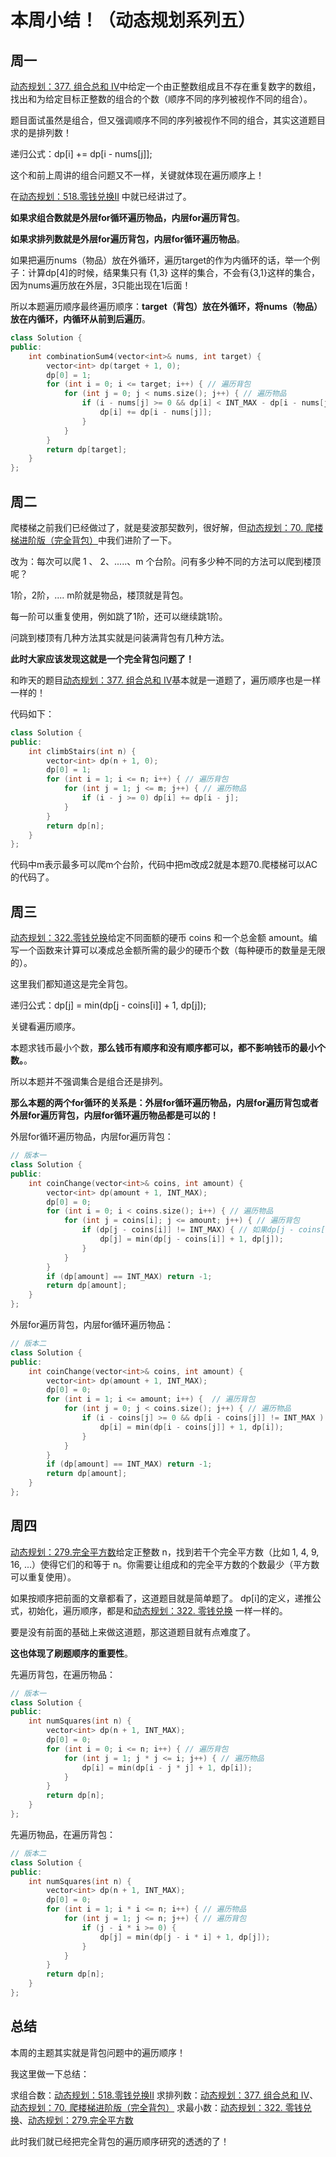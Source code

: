 # 本周小结！（动态规划系列五）

## 周一

[动态规划：377. 组合总和 Ⅳ](https://mp.weixin.qq.com/s/Iixw0nahJWQgbqVNk8k6gA)中给定一个由正整数组成且不存在重复数字的数组，找出和为给定目标正整数的组合的个数（顺序不同的序列被视作不同的组合）。

题目面试虽然是组合，但又强调顺序不同的序列被视作不同的组合，其实这道题目求的是排列数！

递归公式：dp[i] += dp[i - nums[j]];

这个和前上周讲的组合问题又不一样，关键就体现在遍历顺序上！

在[动态规划：518.零钱兑换II](https://mp.weixin.qq.com/s/PlowDsI4WMBOzf3q80AksQ) 中就已经讲过了。

**如果求组合数就是外层for循环遍历物品，内层for遍历背包**。

**如果求排列数就是外层for遍历背包，内层for循环遍历物品**。

如果把遍历nums（物品）放在外循环，遍历target的作为内循环的话，举一个例子：计算dp[4]的时候，结果集只有 {1,3} 这样的集合，不会有{3,1}这样的集合，因为nums遍历放在外层，3只能出现在1后面！

所以本题遍历顺序最终遍历顺序：**target（背包）放在外循环，将nums（物品）放在内循环，内循环从前到后遍历**。

```C++
class Solution {
public:
    int combinationSum4(vector<int>& nums, int target) {
        vector<int> dp(target + 1, 0);
        dp[0] = 1;
        for (int i = 0; i <= target; i++) { // 遍历背包
            for (int j = 0; j < nums.size(); j++) { // 遍历物品
                if (i - nums[j] >= 0 && dp[i] < INT_MAX - dp[i - nums[j]]) {
                    dp[i] += dp[i - nums[j]];
                }
            }
        }
        return dp[target];
    }
};
```

## 周二

爬楼梯之前我们已经做过了，就是斐波那契数列，很好解，但[动态规划：70. 爬楼梯进阶版（完全背包）](https://mp.weixin.qq.com/s/e_wacnELo-2PG76EjrUakA)中我们进阶了一下。

改为：每次可以爬 1 、 2、.....、m 个台阶。问有多少种不同的方法可以爬到楼顶呢？

1阶，2阶，.... m阶就是物品，楼顶就是背包。

每一阶可以重复使用，例如跳了1阶，还可以继续跳1阶。

问跳到楼顶有几种方法其实就是问装满背包有几种方法。

**此时大家应该发现这就是一个完全背包问题了！**


和昨天的题目[动态规划：377. 组合总和 Ⅳ](https://mp.weixin.qq.com/s/Iixw0nahJWQgbqVNk8k6gA)基本就是一道题了，遍历顺序也是一样一样的！

代码如下：
```C++
class Solution {
public:
    int climbStairs(int n) {
        vector<int> dp(n + 1, 0);
        dp[0] = 1;
        for (int i = 1; i <= n; i++) { // 遍历背包
            for (int j = 1; j <= m; j++) { // 遍历物品
                if (i - j >= 0) dp[i] += dp[i - j];
            }
        }
        return dp[n];
    }
};

```

代码中m表示最多可以爬m个台阶，代码中把m改成2就是本题70.爬楼梯可以AC的代码了。

## 周三

[动态规划：322.零钱兑换](https://mp.weixin.qq.com/s/dyk-xNilHzNtVdPPLObSeQ)给定不同面额的硬币 coins 和一个总金额 amount。编写一个函数来计算可以凑成总金额所需的最少的硬币个数（每种硬币的数量是无限的）。

这里我们都知道这是完全背包。

递归公式：dp[j] =  min(dp[j - coins[i]] + 1, dp[j]);

关键看遍历顺序。

本题求钱币最小个数，**那么钱币有顺序和没有顺序都可以，都不影响钱币的最小个数。**。

所以本题并不强调集合是组合还是排列。

**那么本题的两个for循环的关系是：外层for循环遍历物品，内层for遍历背包或者外层for遍历背包，内层for循环遍历物品都是可以的！**


外层for循环遍历物品，内层for遍历背包：
```C++
// 版本一
class Solution {
public:
    int coinChange(vector<int>& coins, int amount) {
        vector<int> dp(amount + 1, INT_MAX);
        dp[0] = 0;
        for (int i = 0; i < coins.size(); i++) { // 遍历物品
            for (int j = coins[i]; j <= amount; j++) { // 遍历背包
                if (dp[j - coins[i]] != INT_MAX) { // 如果dp[j - coins[i]]是初始值则跳过
                    dp[j] = min(dp[j - coins[i]] + 1, dp[j]);
                }
            }
        }
        if (dp[amount] == INT_MAX) return -1;
        return dp[amount];
    }
};
```

外层for遍历背包，内层for循环遍历物品：

```C++
// 版本二
class Solution {
public:
    int coinChange(vector<int>& coins, int amount) {
        vector<int> dp(amount + 1, INT_MAX);
        dp[0] = 0;
        for (int i = 1; i <= amount; i++) {  // 遍历背包
            for (int j = 0; j < coins.size(); j++) { // 遍历物品
                if (i - coins[j] >= 0 && dp[i - coins[j]] != INT_MAX ) {
                    dp[i] = min(dp[i - coins[j]] + 1, dp[i]);
                }
            }
        }
        if (dp[amount] == INT_MAX) return -1;
        return dp[amount];
    }
};
```

## 周四

[动态规划：279.完全平方数](https://mp.weixin.qq.com/s/VfJT78p7UGpDZsapKF_QJQ)给定正整数 n，找到若干个完全平方数（比如 1, 4, 9, 16, ...）使得它们的和等于 n。你需要让组成和的完全平方数的个数最少（平方数可以重复使用）。


如果按顺序把前面的文章都看了，这道题目就是简单题了。 dp[i]的定义，递推公式，初始化，遍历顺序，都是和[动态规划：322. 零钱兑换](https://mp.weixin.qq.com/s/dyk-xNilHzNtVdPPLObSeQ) 一样一样的。

要是没有前面的基础上来做这道题，那这道题目就有点难度了。

**这也体现了刷题顺序的重要性**。

先遍历背包，在遍历物品：

```C++
// 版本一
class Solution {
public:
    int numSquares(int n) {
        vector<int> dp(n + 1, INT_MAX);
        dp[0] = 0;
        for (int i = 0; i <= n; i++) { // 遍历背包
            for (int j = 1; j * j <= i; j++) { // 遍历物品
                dp[i] = min(dp[i - j * j] + 1, dp[i]);
            }
        }
        return dp[n];
    }
};
```

先遍历物品，在遍历背包：

```C++
// 版本二
class Solution {
public:
    int numSquares(int n) {
        vector<int> dp(n + 1, INT_MAX);
        dp[0] = 0;
        for (int i = 1; i * i <= n; i++) { // 遍历物品
            for (int j = 1; j <= n; j++) { // 遍历背包
                if (j - i * i >= 0) {
                    dp[j] = min(dp[j - i * i] + 1, dp[j]);
                }
            }
        }
        return dp[n];
    }
};
```


## 总结

本周的主题其实就是背包问题中的遍历顺序！

我这里做一下总结：

求组合数：[动态规划：518.零钱兑换II](https://mp.weixin.qq.com/s/PlowDsI4WMBOzf3q80AksQ)
求排列数：[动态规划：377. 组合总和 Ⅳ](https://mp.weixin.qq.com/s/Iixw0nahJWQgbqVNk8k6gA)、[动态规划：70. 爬楼梯进阶版（完全背包）](https://mp.weixin.qq.com/s/e_wacnELo-2PG76EjrUakA)
求最小数：[动态规划：322. 零钱兑换](https://mp.weixin.qq.com/s/dyk-xNilHzNtVdPPLObSeQ)、[动态规划：279.完全平方数](https://mp.weixin.qq.com/s/VfJT78p7UGpDZsapKF_QJQ)

此时我们就已经把完全背包的遍历顺序研究的透透的了！


